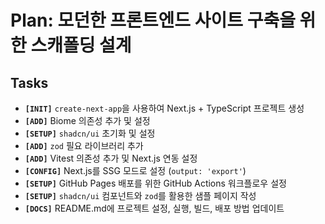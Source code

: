 # Plan: 모던한 프론트엔드 사이트 구축을 위한 스캐폴딩 설계

## Tasks

*   **`[INIT]`** `create-next-app`을 사용하여 Next.js + TypeScript 프로젝트 생성
*   **`[ADD]`** Biome 의존성 추가 및 설정
*   **`[SETUP]`** `shadcn/ui` 초기화 및 설정
*   **`[ADD]`** `zod` 필요 라이브러리 추가
*   **`[ADD]`** Vitest 의존성 추가 및 Next.js 연동 설정
*   **`[CONFIG]`** Next.js를 SSG 모드로 설정 (`output: 'export'`)
*   **`[SETUP]`** GitHub Pages 배포를 위한 GitHub Actions 워크플로우 설정
*   **`[SETUP]`** `shadcn/ui` 컴포넌트와 `zod`를 활용한 샘플 페이지 작성
*   **`[DOCS]`** README.md에 프로젝트 설정, 실행, 빌드, 배포 방법 업데이트
